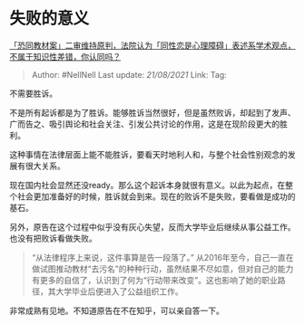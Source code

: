 # 失败的意义
[「恐同教材案」二审维持原判，法院认为「同性恋是心理障碍」表述系学术观点，不属于知识性差错，你认同吗？](https://www.zhihu.com/question/446246842/answer/1749753357)

> Author: #NellNell
> Last update: *21/08/2021*
> Link:
> Tag:

不需要胜诉。

不是所有起诉都是为了胜诉。能够胜诉当然很好，但是虽然败诉，却起到了发声、广而告之、吸引舆论和社会关注、引发公共讨论的作用，这是在现阶段更大的胜利。

这种事情在法律层面上能不能胜诉，要看天时地利人和，与整个社会性别观念的发展有很大关系。

现在国内社会显然还没ready。那么这个起诉本身就很有意义。以此为起点，在整个社会更加准备好的时候，胜诉就会到来。现在的败诉不是失败，要看做是成功的基石。

另外，原告在这个过程中似乎没有灰心失望，反而大学毕业后继续从事公益工作。也没有把败诉看做失败。

> “从法律程序上来说，这件事算是告一段落了。” 从2016年至今，自己一直在做试图推动教材“去污名”的种种行动，虽然结果不尽如意，但对自己的能力有更多的自信了，认识到了何为“行动带来改变”。这也影响了她的职业路径，其大学毕业后便进入了公益组织工作。

非常成熟有见地。不知道原告在不在知乎，可以亲自答一下。
